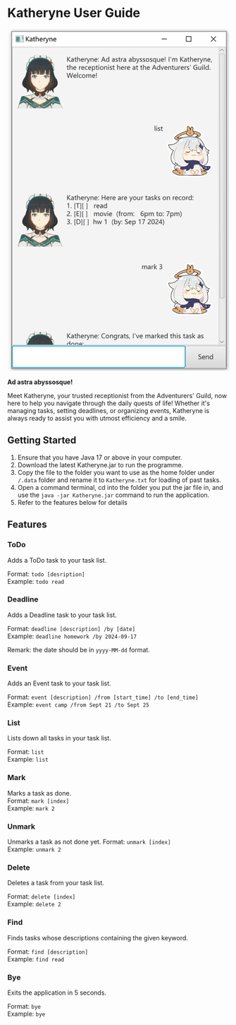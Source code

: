 # Katheryne User Guide

![Ui.png](https://github.com/YANYAN-w/ip/blob/master/docs/Ui.png)

**Ad astra abyssosque!**

Meet Katheryne, your trusted receptionist from the Adventurers' Guild, now here to help you navigate through the daily quests of life! 
Whether it's managing tasks, setting deadlines, or organizing events, Katheryne is always ready to assist you with utmost efficiency and a smile.

## Getting Started
1. Ensure that you have Java 17 or above in your computer.
2. Download the latest Katheryne.jar to run the programme.
3. Copy the file to the folder you want to use as the home folder under `/.data` folder and rename it to `Katheryne.txt` for loading of past tasks.
4. Open a command terminal, cd into the folder you put the jar file in, and use the `java -jar Katheryne.jar` command to run the application.
5. Refer to the features below for details


## Features

### ToDo
Adds a ToDo task to your task list.  

Format: `todo [desription]`  
Example: `todo read`  

### Deadline
Adds a Deadline task to your task list.  

Format: `deadline [description] /by [date]`  
Example: `deadline homework /by 2024-09-17`  

Remark: the date should be in `yyyy-MM-dd` format.  

### Event
Adds an Event task to your task list.  

Format: `event [description] /from [start_time] /to [end_time]`  
Example: `event camp /from Sept 21 /to Sept 25`  

### List
Lists down all tasks in your task list.  

Format: `list`  
Example: `list`

### Mark
Marks a task as done.  
Format: `mark [index]`  
Example: `mark 2`

### Unmark
Unmarks a task as not done yet.
Format: `unmark [index]`  
Example: `unmark 2`  

### Delete
Deletes a task from your task list.  

Format: `delete [index]`  
Example: `delete 2`

### Find
Finds tasks whose descriptions containing the given keyword.  

Format: `find [description]`  
Example: `find read`

### Bye
Exits the application in 5 seconds.

Format: `bye`  
Example: `bye`


